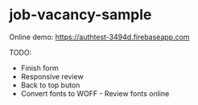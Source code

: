 # job-vacancy-sample

Online demo: https://authtest-3494d.firebaseapp.com

TODO:
* Finish form
* Responsive review
* Back to top buton
* Convert fonts to WOFF - Review fonts online
